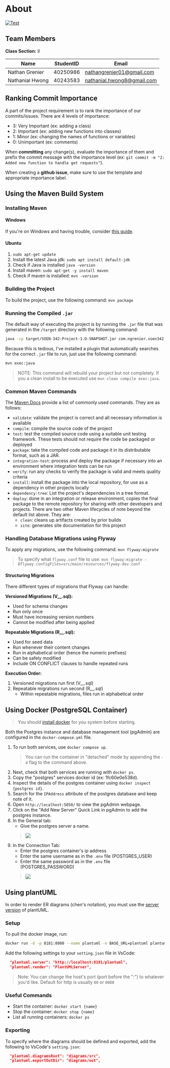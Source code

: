 # About

[![Test](https://github.com/NathanGrenier/SOEN-342-Project/actions/workflows/test.yaml/badge.svg?branch=main)](https://github.com/NathanGrenier/SOEN-342-Project/actions/workflows/test.yaml)

## Team Members

**Class Section:** II

| Name            | StudentID | Email                      |
| --------------- | --------- | -------------------------- |
| Nathan Grenier  | 40250986  | nathangrenier01@gmail.com  |
| Nathanial Hwong | 40243583  | nathanial.hwong8@gmail.com |

## Ranking Commit Importance

A part of the project requirement is to rank the importance of our commits/issues. There are 4 levels of importance:
- 3: Very Important (ex: adding a class)
- 2: Important (ex: adding new functions into classes)
- 1: Minor (ex: changing the names of functions or variables)
- 0: Unimportant (ex: comments)

When **committing** any change(s), evaluate the importance of them and prefix the commit message with the importance level (ex: `git commit -m "2: Added new function to handle get requests"`).

When creating a **github issue**, make sure to use the template and appropriate importance label.


## Using the Maven Build System 

### Installing Maven

#### Windows

If you're on Windows and having trouble, consider [this guide](https://phoenixnap.com/kb/install-maven-windows).

#### Ubuntu

1. `sudo apt-get update`
2. Install the latest Java jdk: `sudo apt install default-jdk`
3. Check if Java is installed `java -version`
4. Install maven: `sudo apt-get -y install maven`
5. Check if maven is installed: `mvn -version`

### Building the Project

To build the project, use the following command: `mvn package`

### Running the Compiled `.jar`

The default way of executing the project is by running the `.jar` file that was generated in the `/target` directory with the following command:
```sh
java -cp target/SOEN-342-Project-1.O-SNAPSHOT.jar com.ngrenier.soen342.App
```

Because this is tedious, I've installed a plugin that automatically searches for the correct `.jar` file to run, just use the following command: 
```sh
mvn exec:java
```
> NOTE: This command will rebuild your project but not completely. If you a clean install to be executed use `mvn clean compile exec:java`.

### Common Maven Commands

The [Maven Docs](https://maven.apache.org/guides/getting-started/maven-in-five-minutes.html#running-maven-tools) provide a list of commonly used commands. They are as follows:
- `validate`: validate the project is correct and all necessary information is available
- `compile`: compile the source code of the project
- `test`: test the compiled source code using a suitable unit testing framework. These tests should not require the code be packaged or deployed
- `package`: take the compiled code and package it in its distributable format, such as a JAR.
- `integration-test`: process and deploy the package if necessary into an environment where integration tests can be run
- `verify`: run any checks to verify the package is valid and meets quality criteria
- `install`: install the package into the local repository, for use as a dependency in other projects locally
- `dependency:tree`: List the project's dependencies in a tree format.
- `deploy`: done in an integration or release environment, copies the final package to the remote repository for sharing with other developers and projects.
There are two other Maven lifecycles of note beyond the default list above. They are:
  - `clean`: cleans up artifacts created by prior builds
  - `site`: generates site documentation for this project 

### Handling Database Migrations using Flyway

To apply any migrations, use the following command: `mvn flyway:migrate`

> To specify what `flyway.conf` file to use: `mvn flyway:migrate -Dflyway.configFiles=src/main/resources/flyway-dev.conf`

#### Structuring Migrations

There different types of migrations that Flyway can handle:

**Versioned Migrations (V__.sql):**
- Used for schema changes
- Run only once
- Must have increasing version numbers
- Cannot be modified after being applied

**Repeatable Migrations (R__.sql):**
- Used for seed data
- Run whenever their content changes
- Run in alphabetical order (hence the numeric prefixes)
- Can be safely modified
- Include ON CONFLICT clauses to handle repeated runs

**Execution Order:**
1. Versioned migrations run first (V__.sql)
2. Repeatable migrations run second (R__.sql)
   - Within repeatable migrations, files run in alphabetical order

## Using Docker (PostgreSQL Container)
> You should [install docker](https://docs.docker.com/engine/install/) for you system before starting.

Both the Postgres instance and database management tool (pgAdmin) are configured in the `docker-compose.yml` file.

1. To run both services, use `docker compose up`.
    > You can run the container in "detached" mode by appending the `-d` flag to the command above.
2. Next, check that both services are running with `docker ps`.
3. Copy the "postgres" services docker id (ex: 1fc60e0e538d).
4. Inspect the details of the postgres container using `docker inspect {postgres id}`.
5. Search for the `IPAddress` attribute of the postgres database and keep note of it.
6. Open `http://localhost:5050/` to view the pgAdmin webpage.
7. Click on the "Add New Server" Quick Link in pgAdmin to add the postgres instance.
8. In the General tab: 
   - Give the postgres server a name.
    > ![](/static/pgAdmin-General.png)
9. In the Connection Tab: 
   - Enter the postgres container's ip address
   - Enter the same username as in the `.env` file (POSTGRES_USER) 
   - Enter the same password as in the `.env` file (POSTGRES_PASSWORD)
    > ![](/static/pgAdmin-Connection.png)

## Using plantUML

In order to render ER diagrams (chen's notation), you must use the [server version](https://github.com/qjebbs/vscode-plantuml?tab=readme-ov-file#use-plantuml-server-as-render) of plantUML.

### Setup
To pull the docker image, run:
```bash
docker run -d -p 8181:8080 --name plantuml -e BASE_URL=plantuml plantuml/plantuml-server:jetty
```

Add the following settings to your `setting.json` file in VsCode:
```json
  "plantuml.server": "http://localhost:8181/plantuml",
  "plantuml.render": "PlantUMLServer",
```

> Note: You can change the host's port (port before the ":") to whatever you'd like. Default for http is usually `80` or `8080` 

### Useful Commands

- Start the container: `docker start {name}`
- Stop the container: `docker stop {name}`
- List all running containers: `docker ps` 

### Exporting
To specify where the diagrams should be defined and exported, add the following to VsCode's `setting.json`:

```json
  "plantuml.diagramsRoot": "diagrams/src",
  "plantuml.exportOutDir": "diagrams/out",
```